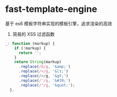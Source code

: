 # fast-template-engine

基于 es6 模板字符串实现的模板引擎，追求渲染的高效

1. 简易的 XSS 过滤函数

```js
_: function (markup) {
    if (!markup) {
      return '';
    }
    return String(markup)
      .replace(/&/g, '&amp;')
      .replace(/</g, '&lt;')
      .replace(/>/g, '&gt;')
      .replace(/'/g, '&#39;')
      .replace(/"/g, '&quot;');
  },
```
